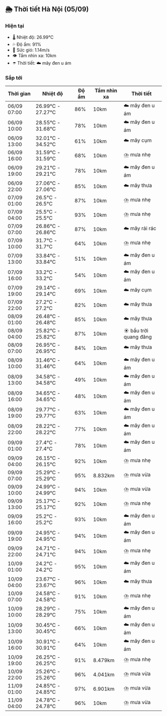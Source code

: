 ## 🌦️ Thời tiết Hà Nội (05/09)

### Hiện tại

- 🌡️ Nhiệt độ: 26.99℃
- 💦 Độ ẩm: 91%
- 💨 Sức gió: 1.14m/s
- 👁️ Tầm nhìn xa: 10km
- ☂️ Thời tiết: ☁️ mây đen u ám

### Sắp tới

| Thời gian | Nhiệt độ | Độ ẩm | Tầm nhìn xa | Thời tiết |
| --- | --- | --- | --- | --- |
| 06/09 07:00 | 26.99℃ - 27.27℃ | 86% | 10km | ☁️ mây đen u ám |
| 06/09 10:00 | 28.55℃ - 31.68℃ | 78% | 10km | ☁️ mây đen u ám |
| 06/09 13:00 | 32.01℃ - 34.52℃ | 61% | 10km | ☁️ mây cụm |
| 06/09 16:00 | 31.59℃ - 31.59℃ | 68% | 10km | ⛈️ mưa nhẹ |
| 06/09 19:00 | 29.21℃ - 29.21℃ | 78% | 10km | ☁️ mây đen u ám |
| 06/09 22:00 | 27.06℃ - 27.06℃ | 85% | 10km | ☁️ mây thưa |
| 07/09 01:00 | 26.5℃ - 26.5℃ | 87% | 10km | ⛈️ mưa nhẹ |
| 07/09 04:00 | 25.5℃ - 25.5℃ | 93% | 10km | ⛈️ mưa nhẹ |
| 07/09 07:00 | 26.86℃ - 26.86℃ | 87% | 10km | ☁️ mây rải rác |
| 07/09 10:00 | 31.7℃ - 31.7℃ | 64% | 10km | ⛈️ mưa nhẹ |
| 07/09 13:00 | 33.84℃ - 33.84℃ | 51% | 10km | ☁️ mây đen u ám |
| 07/09 16:00 | 33.2℃ - 33.2℃ | 54% | 10km | ☁️ mây đen u ám |
| 07/09 19:00 | 29.14℃ - 29.14℃ | 69% | 10km | ☁️ mây cụm |
| 07/09 22:00 | 27.2℃ - 27.2℃ | 82% | 10km | ☁️ mây thưa |
| 08/09 01:00 | 26.48℃ - 26.48℃ | 85% | 10km | ☁️ mây thưa |
| 08/09 04:00 | 25.82℃ - 25.82℃ | 87% | 10km | ☀️ bầu trời quang đãng |
| 08/09 07:00 | 26.95℃ - 26.95℃ | 84% | 10km | ☁️ mây thưa |
| 08/09 10:00 | 31.46℃ - 31.46℃ | 64% | 10km | ☁️ mây đen u ám |
| 08/09 13:00 | 34.58℃ - 34.58℃ | 49% | 10km | ☁️ mây đen u ám |
| 08/09 16:00 | 34.65℃ - 34.65℃ | 48% | 10km | ☁️ mây đen u ám |
| 08/09 19:00 | 29.77℃ - 29.77℃ | 63% | 10km | ☁️ mây đen u ám |
| 08/09 22:00 | 28.22℃ - 28.22℃ | 77% | 10km | ☁️ mây đen u ám |
| 09/09 01:00 | 27.4℃ - 27.4℃ | 78% | 10km | ☁️ mây đen u ám |
| 09/09 04:00 | 26.15℃ - 26.15℃ | 92% | 10km | ⛈️ mưa nhẹ |
| 09/09 07:00 | 25.29℃ - 25.29℃ | 95% | 8.832km | ⛈️ mưa vừa |
| 09/09 10:00 | 24.99℃ - 24.99℃ | 94% | 10km | ⛈️ mưa vừa |
| 09/09 13:00 | 25.17℃ - 25.17℃ | 92% | 10km | ⛈️ mưa nhẹ |
| 09/09 16:00 | 25.2℃ - 25.2℃ | 93% | 10km | ☁️ mây đen u ám |
| 09/09 19:00 | 24.95℃ - 24.95℃ | 94% | 10km | ☁️ mây đen u ám |
| 09/09 22:00 | 24.71℃ - 24.71℃ | 94% | 10km | ⛈️ mưa nhẹ |
| 10/09 01:00 | 24.2℃ - 24.2℃ | 95% | 10km | ☁️ mây đen u ám |
| 10/09 04:00 | 23.67℃ - 23.67℃ | 96% | 10km | ☁️ mây thưa |
| 10/09 07:00 | 24.58℃ - 24.58℃ | 91% | 10km | ⛈️ mưa nhẹ |
| 10/09 10:00 | 28.29℃ - 28.29℃ | 75% | 10km | ☁️ mây đen u ám |
| 10/09 13:00 | 30.45℃ - 30.45℃ | 66% | 10km | ☁️ mây đen u ám |
| 10/09 16:00 | 30.91℃ - 30.91℃ | 64% | 10km | ☁️ mây đen u ám |
| 10/09 19:00 | 26.25℃ - 26.25℃ | 91% | 8.479km | ⛈️ mưa nhẹ |
| 10/09 22:00 | 25.26℃ - 25.26℃ | 96% | 4.041km | ⛈️ mưa vừa |
| 11/09 01:00 | 24.85℃ - 24.85℃ | 97% | 6.901km | ⛈️ mưa vừa |
| 11/09 04:00 | 24.78℃ - 24.78℃ | 96% | 10km | ⛈️ mưa vừa |
